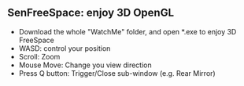 ## SenFreeSpace: enjoy 3D OpenGL

* Download the whole "WatchMe" folder, and open *.exe to enjoy 3D FreeSpace
* WASD: control your position
* Scroll: Zoom
* Mouse Move: Change you view direction
* Press Q button: Trigger/Close sub-window (e.g. Rear Mirror)
